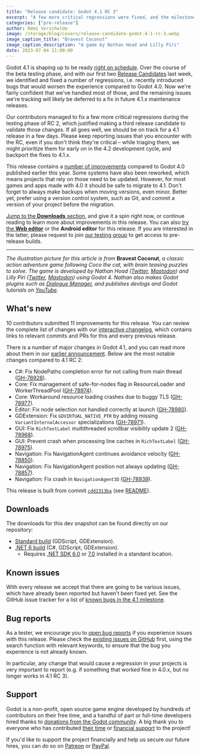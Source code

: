 ```yaml
---
title: "Release candidate: Godot 4.1 RC 3"
excerpt: "A few more critical regressions were fixed, and the milestone is now 100% complete. Let's confirm that 4.1 is ready with a (final?) RC."
categories: ["pre-release"]
author: Rémi Verschelde
image: /storage/blog/covers/release-candidate-godot-4-1-rc-3.webp
image_caption_title: "Bravest Coconut"
image_caption_description: "A game by Nathan Hoad and Lilly Piri"
date: 2023-07-04 11:00:00
---
```


Godot 4.1 is shaping up to be ready [right on schedule](/article/release-management-4-1). Over the course of the beta testing phase, and with our first two [Release Candidates](https://en.wikipedia.org/wiki/Software_release_life_cycle#Release_candidate) last week, we identified and fixed a number of regressions, i.e. recently introduced bugs that would worsen the experience compared to Godot 4.0. Now we're fairly confident that we've handled most of those, and the remaining issues we're tracking will likely be deferred to a fix in future 4.1.x maintenance releases.

Our contributors managed to fix a few more critical regressions during the testing phase of RC 2, which justified making a third release candidate to validate those changes. If all goes well, we should be on track for a 4.1 release in a few days. Please keep reporting issues that you encounter with the RC, even if you don't think they're critical – while triaging them, we might prioritize them for early on in the 4.2 development cycle, and backport the fixes to 4.1.x.

This release contains a [number of improvements](/article/dev-snapshot-godot-4-1-beta-1/#highlights) compared to Godot 4.0 published earlier this year. Some systems have also been reworked, which means projects that rely on those need to be updated. However, for most games and apps made with 4.0 it should be safe to migrate to 4.1. Don't forget to always make backups when moving versions, even minor. Better yet, prefer using a version control system, such as Git, and commit a version of your project before the migration.

[Jump to the **Downloads** section](#downloads), and give it a spin right now, or continue reading to learn more about improvements in this release. You can also [try the **Web editor**](https://editor.godotengine.org/releases/4.1.rc3/) or the **Android editor** for this release. If you are interested in the latter, please request to join [our testing group](https://groups.google.com/g/godot-testers) to get access to pre-release builds.

-----

*The illustration picture for this article is from* **Bravest Coconut**, *a classic action adventure game following Coco the cat, with brain teasing puzzles to solve. The game is developed by Nathan Hoad ([Twitter](https://twitter.com/nathanhoad), [Mastodon](https://mastodon.social/@nathanhoad)) and Lilly Piri ([Twitter](https://twitter.com/lillypiri), [Mastodon](https://mastodon.social/@lillypiri)) using Godot 4. Nathan also makes Godot plugins such as [Dialogue Manager](https://github.com/nathanhoad/godot_dialogue_manager), and publishes devlogs and Godot tutorials on [YouTube](https://www.youtube.com/@nathan_hoad).*

## What's new

10 contributors submitted 11 improvements for this release. You can review the complete list of changes with our [interactive changelog](https://godotengine.github.io/godot-interactive-changelog/#4.1-rc3), which contains links to relevant commits and PRs for this and every previous release.

There is a number of major changes in Godot 4.1, and you can read more about them in our [earlier announcement](/article/dev-snapshot-godot-4-1-beta-1/). Below are the most notable changes compared to 4.1 RC 2:

- C#: Fix NodePaths completion error for not calling from main thread ([GH-78928](https://github.com/godotengine/godot/pull/78928)).
- Core: Fix management of safe-for-nodes flag in ResourceLoader and WorkerThreadPool ([GH-78974](https://github.com/godotengine/godot/pull/78974)).
- Core: Workaround resource loading crashes due to buggy TLS ([GH-78977](https://github.com/godotengine/godot/pull/78977)).
- Editor: Fix node selection not handled correctly at launch ([GH-78980](https://github.com/godotengine/godot/pull/78980)).
- GDExtension: Fix `GDVIRTUAL_NATIVE_PTR` by adding missing `VariantInternalAccessor` specializations ([GH-78971](https://github.com/godotengine/godot/pull/78971)).
- GUI: Fix `RichTextLabel` multithreaded scrollbar visibility update 2 ([GH-78968](https://github.com/godotengine/godot/pull/78968)).
- GUI: Prevent crash when processing line caches in `RichTextLabel` ([GH-78975](https://github.com/godotengine/godot/pull/78975)).
- Navigation: Fix NavigationAgent continues avoidance velocity ([GH-78850](https://github.com/godotengine/godot/pull/78850)).
- Navigation: Fix NavigationAgent position not always updating ([GH-78857](https://github.com/godotengine/godot/pull/78857)).
- Navigation: Fix crash in `NavigationAgent3D` ([GH-78939](https://github.com/godotengine/godot/pull/78939)).

This release is built from commit [`cdd2313ba`](https://github.com/godotengine/godot/commit/cdd2313ba27d0a2600a18e849b4c5d1fd6a6e351) (see [README](https://downloads.tuxfamily.org/godotengine/4.1/rc3/README.txt)).

## Downloads

The downloads for this dev snapshot can be found directly on our repository:

* [Standard build](https://downloads.tuxfamily.org/godotengine/4.1/rc3/) (GDScript, GDExtension).
* [.NET 6 build](https://downloads.tuxfamily.org/godotengine/4.1/rc3/mono) (C#, GDScript, GDExtension).
  - Requires [.NET SDK 6.0](https://dotnet.microsoft.com/en-us/download/dotnet/6.0) or [7.0](https://dotnet.microsoft.com/en-us/download/dotnet/7.0) installed in a standard location.

## Known issues

With every release we accept that there are going to be various issues, which have already been reported but haven't been fixed yet. See the GitHub issue tracker for a list of [known bugs in the 4.1 milestone](https://github.com/godotengine/godot/issues?q=is%3Aissue+is%3Aopen+milestone%3A4.1+label%3Abug+).

## Bug reports

As a tester, we encourage you to [open bug reports](https://github.com/godotengine/godot/issues) if you experience issues with this release. Please check the [existing issues on GitHub](https://github.com/godotengine/godot/issues) first, using the search function with relevant keywords, to ensure that the bug you experience is not already known.

In particular, any change that would cause a regression in your projects is very important to report (e.g. if something that worked fine in 4.0.x, but no longer works in 4.1 RC 3).

## Support

Godot is a non-profit, open source game engine developed by hundreds of contributors on their free time, and a handful of part or full-time developers hired thanks to [donations from the Godot community](/donate). A big thank you to everyone who has contributed [their time](https://github.com/godotengine/godot/blob/master/AUTHORS.md) or [financial support](https://github.com/godotengine/godot/blob/master/DONORS.md) to the project!

If you'd like to support the project financially and help us secure our future hires, you can do so on [Patreon](https://www.patreon.com/godotengine) or [PayPal](/donate).
